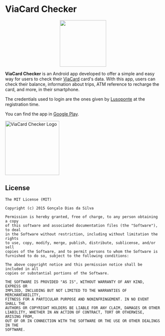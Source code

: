 # ViaCard Checker

<p align="center">
<img src="http://imgur.com/dqgrNJ1.png" width="150px">
</p>

**ViaCard Checker** is an Android app developed to offer a simple and easy way for users to check their <a href="http://www.viacard.pt/" target="_blank">ViaCard</a> card's data. With this app, users can check their balance, information about trips, ATM reference to recharge the card, and more, in their smartphone.

The credentials used to login are the ones given by <a href="https://www.lusoponte.pt/viacard/viacard_gestao.asp" target="_blank">Lusoponte</a> at the registration time.

You can find the app in <a href="https://play.google.com/store/apps/details?id=com.gdiasdasilva.viacard" target="_blank">Google Play</a>.

<a href="https://play.google.com/store/apps/details?id=com.gdiasdasilva.viacard" target="_blank"><img alt="ViaCard Checker Logo" src="http://imgur.com/EpJcS9I.png" width="175px"></a>

License
-------

	The MIT License (MIT)

	Copyright (c) 2015 Gonçalo Dias da Silva
	
	Permission is hereby granted, free of charge, to any person obtaining a copy
	of this software and associated documentation files (the "Software"), to deal
	in the Software without restriction, including without limitation the rights
	to use, copy, modify, merge, publish, distribute, sublicense, and/or sell
	copies of the Software, and to permit persons to whom the Software is
	furnished to do so, subject to the following conditions:

	The above copyright notice and this permission notice shall be included in all
	copies or substantial portions of the Software.

	THE SOFTWARE IS PROVIDED "AS IS", WITHOUT WARRANTY OF ANY KIND, EXPRESS OR
	IMPLIED, INCLUDING BUT NOT LIMITED TO THE WARRANTIES OF MERCHANTABILITY,
	FITNESS FOR A PARTICULAR PURPOSE AND NONINFRINGEMENT. IN NO EVENT SHALL THE
	AUTHORS OR COPYRIGHT HOLDERS BE LIABLE FOR ANY CLAIM, DAMAGES OR OTHER
	LIABILITY, WHETHER IN AN ACTION OF CONTRACT, TORT OR OTHERWISE, ARISING FROM,
	OUT OF OR IN CONNECTION WITH THE SOFTWARE OR THE USE OR OTHER DEALINGS IN THE
	SOFTWARE.
